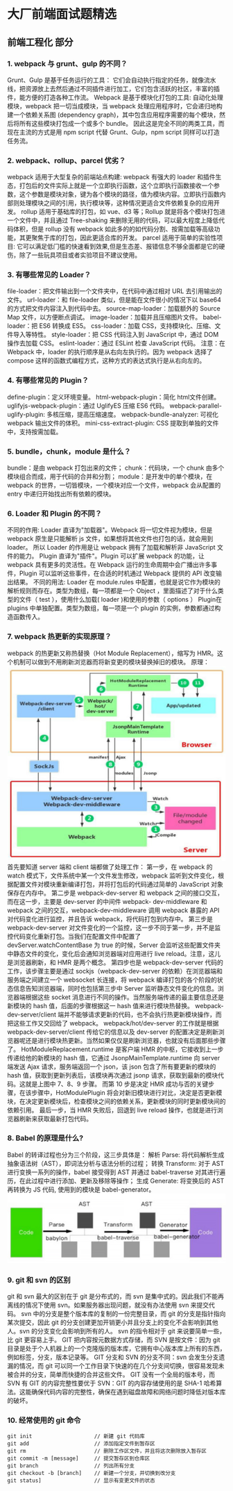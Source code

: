 # 大厂前端面试题精选

## 前端工程化 部分

### 1. webpack 与 grunt、gulp 的不同？
Grunt、Gulp 是基于任务运⾏的⼯具： 它们会⾃动执⾏指定的任务，就像流⽔线，把资源放上去然后通过不同插件进⾏加⼯，它们包含活跃的社区，丰富的插件，能⽅便的打造各种⼯作流。
Webpack 是基于模块化打包的⼯具: ⾃动化处理模块，webpack 把⼀切当成模块，当 webpack 处理应⽤程序时，它会递归地构建⼀个依赖关系图 (dependency graph)，其中包含应⽤程序需要的每个模块，然后将所有这些模块打包成⼀个或多个 bundle。
因此这是完全不同的两类⼯具，⽽现在主流的⽅式是⽤ npm script 代替 Grunt、Gulp，npm script 同样可以打造任务流。

### 2. webpack、rollup、parcel 优劣？
webpack 适⽤于⼤型复杂的前端站点构建: webpack 有强⼤的 loader 和插件⽣态，打包后的⽂件实际上就是⼀个⽴即执⾏函数，这个⽴即执⾏函数接收⼀个参数，这个参数是模块对象，键为各个模块的路径，值为模块内容。⽴即执⾏函数内部则处理模块之间的引⽤，执⾏模块等，这种情况更适合⽂件依赖复杂的应⽤开发。
rollup 适⽤于基础库的打包，如 vue、d3 等；Rollup 就是将各个模块打包进⼀个⽂件中，并且通过 Tree-shaking 来删除⽆⽤的代码，可以最⼤程度上降低代码体积，但是 rollup 没有 webpack 如此多的的如代码分割、按需加载等⾼级功能，其更聚焦于库的打包，因此更适合库的开发。
parcel 适⽤于简单的实验性项⽬: 它可以满⾜低⻔槛的快速看到效果,但是⽣态差、报错信息不够全⾯都是它的硬伤，除了⼀些玩具项⽬或者实验项⽬不建议使⽤。

### 3. 有哪些常见的 Loader？
file-loader：把⽂件输出到⼀个⽂件夹中，在代码中通过相对 URL 去引⽤输出的⽂件。
url-loader：和 file-loader 类似，但是能在⽂件很⼩的情况下以 base64 的⽅式把⽂件内容注⼊到代码中去。
source-map-loader：加载额外的 Source Map ⽂件，以⽅便断点调试。
image-loader：加载并且压缩图⽚⽂件。
babel-loader：把 ES6 转换成 ES5。
css-loader：加载 CSS，⽀持模块化、压缩、⽂件导⼊等特性。
style-loader：把 CSS 代码注⼊到 JavaScript 中，通过 DOM 操作去加载 CSS。
eslint-loader：通过 ESLint 检查 JavaScript 代码。
注意：在 Webpack 中，loader 的执行顺序是从右向左执行的。因为 webpack 选择了 compose 这样的函数式编程方式，这种方式的表达式执行是从右向左的。

### 4. 有哪些常见的 Plugin？
define-plugin：定义环境变量。
html-webpack-plugin：简化 html⽂件创建。
uglifyjs-webpack-plugin：通过 UglifyES 压缩 ES6 代码。
webpack-parallel-uglify-plugin: 多核压缩，提⾼压缩速度。
webpack-bundle-analyzer: 可视化 webpack 输出⽂件的体积。
mini-css-extract-plugin: CSS 提取到单独的⽂件中，⽀持按需加载。

### 5. bundle，chunk，module 是什么？
bundle：是由 webpack 打包出来的⽂件；
chunk：代码块，⼀个 chunk 由多个模块组合⽽成，⽤于代码的合并和分割；
module：是开发中的单个模块，在 webpack 的世界，⼀切皆模块，⼀个模块对应⼀个⽂件，webpack 会从配置的 entry 中递归开始找出所有依赖的模块。

### 6. Loader 和 Plugin 的不同？
不同的作⽤:
Loader 直译为"加载器"。Webpack 将⼀切⽂件视为模块，但是 webpack 原⽣是只能解析 js ⽂件，如果想将其他⽂件也打包的话，就会⽤到 loader。 所以 Loader 的作⽤是让 webpack 拥有了加载和解析⾮ JavaScript ⽂件的能⼒。
Plugin 直译为"插件"。Plugin 可以扩展 webpack 的功能，让 webpack 具有更多的灵活性。在 Webpack 运⾏的⽣命周期中会⼴播出许多事件，Plugin 可以监听这些事件，在合适的时机通过 Webpack 提供的 API 改变输出结果。
不同的⽤法:
Loader 在 module.rules 中配置，也就是说它作为模块的解析规则⽽存在。类型为数组，每⼀项都是⼀个 Object ，⾥⾯描述了对于什么类型的⽂件（ test ），使⽤什么加载( loader )和使⽤的参数（ options ）
Plugin在 plugins 中单独配置。类型为数组，每⼀项是⼀个 plugin 的实例，参数都通过构造函数传⼊。

### 7.  webpack 热更新的实现原理？
webpack 的热更新⼜称热替换（Hot Module Replacement），缩写为 HMR。这个机制可以做到不⽤刷新浏览器⽽将新变更的模块替换掉旧的模块。
原理：
![webpack 热更新](../assets/images/webpack-%E7%83%AD%E6%9B%B4%E6%96%B0.jpg)
⾸先要知道 server 端和 client 端都做了处理⼯作：
第⼀步，在 webpack 的 watch 模式下，⽂件系统中某⼀个⽂件发⽣修改，webpack 监听到⽂件变化，根据配置⽂件对模块重新编译打包，并将打包后的代码通过简单的 JavaScript 对象保存在内存中。
第二步是 webpack-dev-server 和 webpack 之间的接⼝交互，⽽在这⼀步，主要是 dev-server 的中间件 webpack- dev-middleware 和 webpack 之间的交互，webpack-dev-middleware 调⽤ webpack 暴露的 API 对代码变化进⾏监控，并且告诉 webpack，将代码打包到内存中。
第三步是 webpack-dev-server 对⽂件变化的⼀个监控，这⼀步不同于第⼀步，并不是监控代码变化重新打包。当我们在配置⽂件中配置了 devServer.watchContentBase 为 true 的时候，Server 会监听这些配置⽂件夹中静态⽂件的变化，变化后会通知浏览器端对应⽤进⾏ live reload。注意，这⼉是浏览器刷新，和 HMR 是两个概念。
第四步也是 webpack-dev-server 代码的⼯作，该步骤主要是通过 sockjs（webpack-dev-server 的依赖）在浏览器端和服务端之间建⽴⼀个 websocket ⻓连接，将 webpack 编译打包的各个阶段的状态信息告知浏览器端，同时也包括第三步中 Server 监听静态⽂件变化的信息。浏览器端根据这些 socket 消息进⾏不同的操作。当然服务端传递的最主要信息还是新模块的 hash 值，后⾯的步骤根据这⼀ hash 值来进⾏模块热替换。
webpack-dev-server/client 端并不能够请求更新的代码，也不会执⾏热更新模块操作，⽽把这些⼯作⼜交回给了 webpack。
webpack/hot/dev-server 的⼯作就是根据 webpack-dev-server/client 传给它的信息以及 dev-server 的配置决定是刷新浏览器呢还是进⾏模块热更新。当然如果仅仅是刷新浏览器，也就没有后⾯那些步骤了。
HotModuleReplacement.runtime 是客户端 HMR 的中枢，它接收到上⼀步传递给他的新模块的 hash 值，它通过 JsonpMainTemplate.runtime 向 server 端发送 Ajax 请求，服务端返回⼀个 json，该 json 包含了所有要更新的模块的 hash 值，获取到更新列表后，该模块再次通过 jsonp 请求，获取到最新的模块代码。这就是上图中 7、8、9 步骤。
⽽第 10 步是决定 HMR 成功与否的关键步骤，在该步骤中，HotModulePlugin 将会对新旧模块进⾏对⽐，决定是否更新模块，在决定更新模块后，检查模块之间的依赖关系，更新模块的同时更新模块间的依赖引⽤。
最后⼀步，当 HMR 失败后，回退到 live reload 操作，也就是进⾏浏览器刷新来获取最新打包代码。

### 8. Babel 的原理是什么?
Babel 的转译过程也分为三个阶段，这三步具体是：
解析 Parse: 将代码解析⽣成抽象语法树（AST），即词法分析与语法分析的过程；
转换 Transform: 对于 AST 进⾏变换⼀系列的操作，babel 接受得到 AST 并通过 babel-traverse 对其进⾏遍历，在此过程中进⾏添加、更新及移除等操作；
⽣成 Generate: 将变换后的 AST 再转换为 JS 代码, 使⽤到的模块是 babel-generator。
![Babel 的转译过程](../assets/images/Babel-%E7%9A%84%E8%BD%AC%E8%AF%91%E8%BF%87%E7%A8%8B.jpg)

### 9. git 和 svn 的区别
git 和 svn 最大的区别在于 git 是分布式的，而 svn 是集中式的。因此我们不能再离线的情况下使用 svn。如果服务器出现问题，就没有办法使用 svn 来提交代码。
svn 中的分支是整个版本库的复制的一份完整目录，而 git 的分支是指针指向某次提交，因此 git 的分支创建更加开销更小并且分支上的变化不会影响到其他人。svn 的分支变化会影响到所有的人。
svn 的指令相对于 git 来说要简单一些，比 git 更容易上手。
GIT 把内容按元数据方式存储，而 SVN 是按文件：因为 git 目录是处于个人机器上的一个克隆版的版本库，它拥有中心版本库上所有的东西，例如标签，分支，版本记录等。
GIT 分支和 SVN 的分支不同：svn 会发生分支遗漏的情况，而 git 可以同一个工作目录下快速的在几个分支间切换，很容易发现未被合并的分支，简单而快捷的合并这些文件。
GIT 没有一个全局的版本号，而 SVN 有
GIT 的内容完整性要优于 SVN：GIT 的内容存储使用的是 SHA-1 哈希算法。这能确保代码内容的完整性，确保在遇到磁盘故障和网络问题时降低对版本库的破坏。

### 10. 经常使用的 git 命令
```
git init                    // 新建 git 代码库
git add                     // 添加指定文件到暂存区
git rm                      // 删除工作区文件，并且将这次删除放入暂存区
git commit -m [message]     // 提交暂存区到仓库区
git branch                  // 列出所有分支
git checkout -b [branch]    // 新建一个分支，并切换到改分支
git status]                 // 显示有变更文件的状态
```
